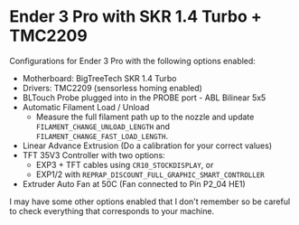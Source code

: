 # Ender 3 Pro with SKR 1.4 Turbo + TMC2209

Configurations for Ender 3 Pro with the following options enabled:

  - Motherboard: BigTreeTech SKR 1.4 Turbo
  - Drivers: TMC2209 (sensorless homing enabled)
  - BLTouch Probe plugged into in the PROBE port - ABL Bilinear 5x5
  - Automatic Filament Load / Unload
    - Measure the full filament path up to the nozzle and update `FILAMENT_CHANGE_UNLOAD_LENGTH` and `FILAMENT_CHANGE_FAST_LOAD_LENGTH`.
  - Linear Advance Extrusion (Do a calibration for your correct values)
  - TFT 35V3 Controller with two options:
    - EXP3 + TFT cables using `CR10_STOCKDISPLAY`, or
    - EXP1/2 with `REPRAP_DISCOUNT_FULL_GRAPHIC_SMART_CONTROLLER`
  - Extruder Auto Fan at 50C (Fan connected to Pin P2_04 HE1)

I may have some other options enabled that I don't remember so be careful to check everything that corresponds to your machine.
